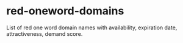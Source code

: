 # red-oneword-domains
List of red one word domain names with availability, expiration date, attractiveness, demand score.
